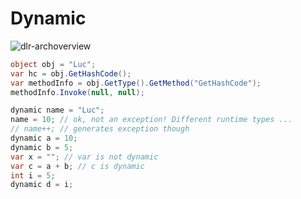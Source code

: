 # Dynamic

![dlr-archoverview](C:\Users\u2389\source\repos\ProgrammerenSpecialisatie2021\Documents\dlr-archoverview.png)



```C#
object obj = "Luc";
var hc = obj.GetHashCode();
var methodInfo = obj.GetType().GetMethod("GetHashCode");
methodInfo.Invoke(null, null);        

dynamic name = "Luc";
name = 10; // ok, not an exception! Different runtime types ...
// name++; // generates exception though
dynamic a = 10;
dynamic b = 5;
var x = ""; // var is not dynamic
var c = a + b; // c is dynamic
int i = 5;
dynamic d = i;
```

## 